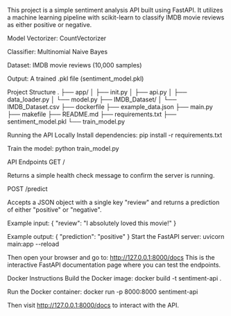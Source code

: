 This project is a simple sentiment analysis API built using FastAPI. It utilizes a machine learning pipeline with scikit-learn to classify IMDB movie reviews as either positive or negative.

Model
Vectorizer: CountVectorizer

Classifier: Multinomial Naive Bayes

Dataset: IMDB movie reviews (10,000 samples)

Output: A trained .pkl file (sentiment_model.pkl)

Project Structure
.
├── app/
│ ├── init.py
│ ├── api.py
│ ├── data_loader.py
│ └── model.py
├── IMDB_Dataset/
│ └── IMDB_Dataset.csv
├── dockerfile
├── example_data.json
├── main.py
├── makefile
├── README.md
├── requirements.txt
├── sentiment_model.pkl
└── train_model.py

Running the API Locally
Install dependencies:
pip install -r requirements.txt

Train the model:
python train_model.py




API Endpoints
GET /

Returns a simple health check message to confirm the server is running.

POST /predict

Accepts a JSON object with a single key "review" and returns a prediction of either "positive" or "negative".

Example input:
{ "review": "I absolutely loved this movie!" }

Example output:
{ "prediction": "positive" }
Start the FastAPI server:
uvicorn main:app --reload

Then open your browser and go to:
http://127.0.0.1:8000/docs
This is the interactive FastAPI documentation page where you can test the endpoints.



Docker Instructions
Build the Docker image:
docker build -t sentiment-api .

Run the Docker container:
docker run -p 8000:8000 sentiment-api

Then visit http://127.0.0.1:8000/docs to interact with the API.
